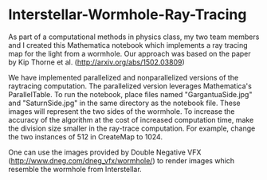 # Interstellar-Wormhole-Ray-Tracing
As part of a computational methods in physics class, my two team members and I created this Mathematica notebook which implements a ray tracing map for the light from a wormhole. Our approach was based on the paper by Kip Thorne et al. (http://arxiv.org/abs/1502.03809)

We have implemented parallelized and nonparallelized versions of the raytracing computation. The parallelized version leverages Mathematica's ParallelTable. To run the notebook, place files named "GargantuaSide.jpg" and "SaturnSide.jpg" in the same directory as the notebook file. These images will represent the two sides of the wormhole. To increase the accuracy of the algorithm at the cost of increased computation time, make the division size smaller in the ray-trace computation. For example, change the two instances of 512 in CreateMap to 1024.

One can use the images provided by Double Negative VFX (http://www.dneg.com/dneg_vfx/wormhole/) to render images which resemble the wormhole from Interstellar.
